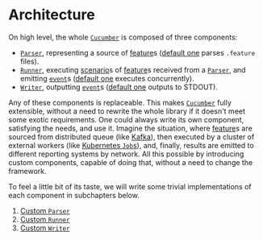 Architecture
============

On high level, the whole [`Cucumber`] is composed of three components:
- [`Parser`], representing a source of [feature]s ([default one][`parser::Basic`] parses `.feature` files).
- [`Runner`], executing [scenario]s of [feature]s received from a [`Parser`], and emitting [`event`]s ([default one][`runner::Basic`] executes concurrently).
- [`Writer`], outputting [`event`]s ([default one][`writer::Basic`] outputs to STDOUT).

Any of these components is replaceable. This makes [`Cucumber`] fully extensible, without a need to rewrite the whole library if it doesn't meet some exotic requirements. One could always write its own component, satisfying the needs, and use it. Imagine the situation, where [feature]s are sourced from distributed queue (like [Kafka]), then executed by a cluster of external workers (like [Kubernetes `Job`s][1]), and, finally, results are emitted to different reporting systems by network. All this possible by introducing custom components, capable of doing that, without a need to change the framework.

To feel a little bit of its taste, we will write some trivial implementations of each component in subchapters below. 

1. [Custom `Parser`](parser.md)
2. [Custom `Runner`](runner.md)
3. [Custom `Writer`](writer.md)




[`Cucumber`]: https://docs.rs/cucumber/*/cucumber/struct.Cucumber.html
[`event`]: https://docs.rs/cucumber/*/cucumber/event/index.html
[`Parser`]: https://docs.rs/cucumber/*/cucumber/trait.Parser.html
[`parser::Basic`]: https://docs.rs/cucumber/*/cucumber/parser/struct.Basic.html
[`Runner`]: https://docs.rs/cucumber/*/cucumber/trait.Runner.html
[`runner::Basic`]: https://docs.rs/cucumber/*/cucumber/runner/struct.Basic.html
[`Writer`]: https://docs.rs/cucumber/*/cucumber/trait.Writer.html
[`writer::Basic`]: https://docs.rs/cucumber/*/cucumber/writer/struct.Basic.html
[feature]: https://cucumber.io/docs/gherkin/reference#feature
[Kafka]: https://kafka.apache.org
[scenario]: https://cucumber.io/docs/gherkin/reference#example
[1]: https://kubernetes.io/docs/concepts/workloads/controllers/job
